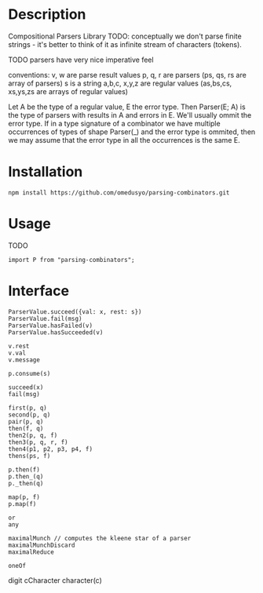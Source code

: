 
# Description
Compositional Parsers Library
TODO: conceptually we don't parse finite strings -
      it's better to think of it as infinite stream of characters (tokens).

TODO
parsers have very nice imperative feel

conventions:
  v, w are parse result values
  p, q, r are parsers (ps, qs, rs are array of parsers)
  s is a string
  a,b,c, x,y,z are regular values (as,bs,cs, xs,ys,zs are arrays of regular values)

Let A be the type of a regular value, E the error type. Then
  Parser(E; A)
is the type of parsers with results in A and errors in E.
We'll usually ommit the error type.
If in a type signature of a combinator we have multiple occurrences of types of shape Parser(_) and the error type is ommited, then we may assume that the error type in all the occurrences is the same E.

# Installation
```
npm install https://github.com/omedusyo/parsing-combinators.git
```

# Usage
TODO
```
import P from "parsing-combinators";
```

# Interface

```
ParserValue.succeed({val: x, rest: s})
ParserValue.fail(msg)
ParserValue.hasFailed(v)
ParserValue.hasSucceeded(v)

v.rest
v.val
v.message

p.consume(s)

succeed(x)
fail(msg)

first(p, q)
second(p, q)
pair(p, q)
then(f, q)
then2(p, q, f)
then3(p, q, r, f)
then4(p1, p2, p3, p4, f)
thens(ps, f)

p.then(f)
p.then_(q)
p._then(q)

map(p, f)
p.map(f)

or
any

maximalMunch // computes the kleene star of a parser
maximalMunchDiscard
maximalReduce

oneOf
```

digit
cCharacter
character(c)



